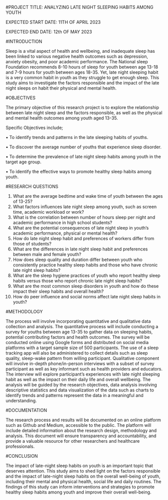 #PROJECT TITLE: ANALYZING LATE NIGHT SLEEPING HABITS AMONG YOUTH

EXPECTED START DATE: 11TH OF APRIL 2023

EXPECTED END DATE: 12th OF MAY 2023

#INTRODUCTION

Sleep is a vital aspect of health and wellbeing, and inadequate sleep has been linked to various negative health outcomes such as depression, anxiety obesity, and poor academic performance. The National sleep Foundation recommends 8-10 hours of sleep for youth between age 13-18 and 7-9 hours for youth between ages 18-35. Yet, late night sleeping habit is a very common habit in youth as they struggle to get enough sleep. This study aims to investigate the factors responsible and the impact of the late night sleeps on habit their physical and mental health.

#OBJECTIVES

The primary objective of this research project is to explore the relationship between late night sleep and the factors responsible, as well as the physical and mental health outcomes among youth aged 13-35.

Specific Objectives include;

•	To identify trends and patterns in the late sleeping habits of youths.

•	To discover the average number of youths that experience sleep disorder.

•	To determine the prevalence of late night sleep habits among youth in the target age group.

•	To identify the effective ways to promote healthy sleep habits among youth.

#RESEARCH QUESTIONS

1.	What are the average bedtime and wake time of youth between the ages of 13-25?
2.	What factors influences late night sleep among youth, such as screen time, academic workload or work?
3.	What is the correlation between number of hours sleep per night and academic performance in high school students?
4.	What are the potential consequences of late night sleep in youth’s academic performance, physical or mental health?
5.	How do late night sleep habit and preferences of workers differ from those of students?
6.	What are the differences in late night sleep habit and preferences between male and female youth?
7.	How does sleep quality and duration differ between youth who consistently practice healthy sleep habits and those who have chronic late night sleep habits?
8.	What are the sleep hygiene practices of youth who report healthy sleep habits versus those who report chronic late night sleep habits?
9.	What are the most common sleep disorders in youth and how do these impact their sleep habits and overall health?
10.	How do peer influence and social norms affect late night sleep habits in youth?

#METHODOLOGY

The process will involve incorporating quantitative and qualitative data collection and analysis. 
The quantitative process will include conducting a survey for youths between age 13-35 to gather data on sleeping habits, potential contributing factors and health outcomes. The survey will be conducted online using Google forms and distributed on social media platforms with a target sample size of 500 participants. The use of a sleep tracking app will also be administered to collect details such as sleep quality, sleep-wake pattern from willing participant. 
Qualitative component will involve in-depth phone/in-person interviews with a subset of survey participant as well as key informant such as health providers and educators. The interview will explore participant’s experiences with late night sleeping habit as well as the impact on their daily life and overall wellbeing.
The analysis will be guided by the research objectives, data analysis involving descriptive statistics and data visualization of the data such as charts to identify trends and patterns represent the data in a meaningful and understanding. 

#DOCUMENTATION

The research process and results will be documented on an online platform such as Github and Medium, accessible to the public. The platform will include detailed information about the research design, methodology and analysis. This document will ensure transparency and accountability, and provide a valuable resource for other researchers and healthcare professionals.

#CONCLUSION

The impact of late-night sleep habits on youth is an important topic that deserves attention. This study aims to shed light on the factors responsible and the impact of late-night sleep habits on the overall well-being of youth, including their mental and physical health, social life and daily routines. The findings of this study can inform interventions and strategies to promote healthy sleep habits among youth and improve their overall well-being.




